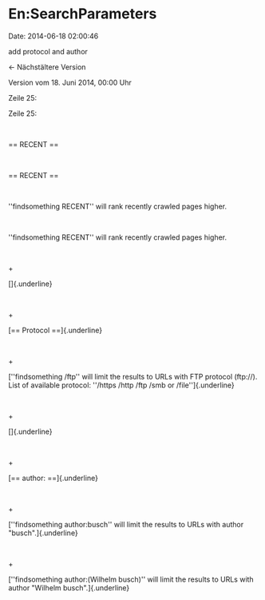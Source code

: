 En:SearchParameters
===================

Date: 2014-06-18 02:00:46

add protocol and author

← Nächstältere Version

Version vom 18. Juni 2014, 00:00 Uhr

Zeile 25:

Zeile 25:

 

<div>

== RECENT ==

</div>

 

<div>

== RECENT ==

</div>

 

<div>

\'\'findsomething RECENT\'\' will rank recently crawled pages higher.

</div>

 

<div>

\'\'findsomething RECENT\'\' will rank recently crawled pages higher.

</div>

 

\+

<div>

[]{.underline}

</div>

 

\+

<div>

[== Protocol ==]{.underline}

</div>

 

\+

<div>

[\'\'findsomething /ftp\'\' will limit the results to URLs with FTP
protocol (ftp://). List of available protocol: \'\'/https /http /ftp
/smb or /file\'\']{.underline}

</div>

 

\+

<div>

[]{.underline}

</div>

 

\+

<div>

[== author: ==]{.underline}

</div>

 

\+

<div>

[\'\'findsomething author:busch\'\' will limit the results to URLs with
author \"busch\".]{.underline}

</div>

 

\+

<div>

[\'\'findsomething author:(Wilhelm busch)\'\' will limit the results to
URLs with author \"Wilhelm busch\".]{.underline}

</div>

